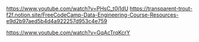 https://www.youtube.com/watch?v=PHsC_t0j1dU
https://transparent-trout-f2f.notion.site/FreeCodeCamp-Data-Engineering-Course-Resources-e9d2b97aed5b4d4a922257d953c4e759

https://www.youtube.com/watch?v=GqAcTrqKcrY
